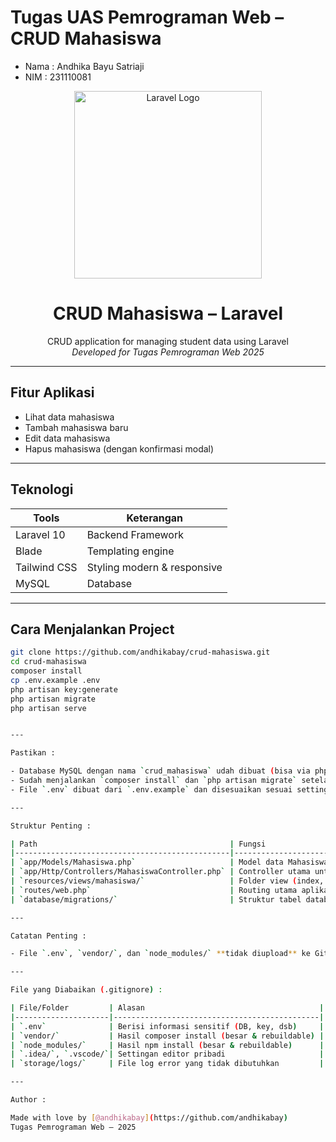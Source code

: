 # Tugas UAS Pemrograman Web – CRUD Mahasiswa

-   Nama : Andhika Bayu Satriaji
-   NIM : 231110081

<p align="center">
  <a href="https://laravel.com" target="_blank">
    <img src="https://raw.githubusercontent.com/laravel/art/master/logo-lockup/5%20SVG/2%20CMYK/1%20Full%20Color/laravel-logolockup-cmyk-red.svg" width="300" alt="Laravel Logo">
  </a>
</p>

<h1 align="center"> CRUD Mahasiswa – Laravel</h1>

<p align="center">
  CRUD application for managing student data using Laravel<br>
  <i>Developed for Tugas Pemrograman Web 2025</i>
</p>

---

## Fitur Aplikasi

-   Lihat data mahasiswa
-   Tambah mahasiswa baru
-   Edit data mahasiswa
-   Hapus mahasiswa (dengan konfirmasi modal)

---

## Teknologi

| Tools        | Keterangan                  |
| ------------ | --------------------------- |
| Laravel 10   | Backend Framework           |
| Blade        | Templating engine           |
| Tailwind CSS | Styling modern & responsive |
| MySQL        | Database                    |

---

## Cara Menjalankan Project

```bash
git clone https://github.com/andhikabay/crud-mahasiswa.git
cd crud-mahasiswa
composer install
cp .env.example .env
php artisan key:generate
php artisan migrate
php artisan serve


---

Pastikan :

- Database MySQL dengan nama `crud_mahasiswa` udah dibuat (bisa via phpMyAdmin).
- Sudah menjalankan `composer install` dan `php artisan migrate` setelah clone repo.
- File `.env` dibuat dari `.env.example` dan disesuaikan sesuai setting lokal.

---

Struktur Penting :

| Path                                           | Fungsi                                 |
|------------------------------------------------|----------------------------------------|
| `app/Models/Mahasiswa.php`                     | Model data Mahasiswa                   |
| `app/Http/Controllers/MahasiswaController.php` | Controller utama untuk CRUD            |
| `resources/views/mahasiswa/`                   | Folder view (index, create, edit, dsb) |
| `routes/web.php`                               | Routing utama aplikasi Laravel         |
| `database/migrations/`                         | Struktur tabel database via migration  |

---

Catatan Penting :

- File `.env`, `vendor/`, dan `node_modules/` **tidak diupload** ke GitHub agar lebih ringan dan aman.

---

File yang Diabaikan (.gitignore) :

| File/Folder         | Alasan                                       |
|---------------------|----------------------------------------------|
| `.env`              | Berisi informasi sensitif (DB, key, dsb)     |
| `vendor/`           | Hasil composer install (besar & rebuildable) |
| `node_modules/`     | Hasil npm install (besar & rebuildable)      |
| `.idea/`, `.vscode/`| Settingan editor pribadi                     |
| `storage/logs/`     | File log error yang tidak dibutuhkan         |

---

Author :

Made with love by [@andhikabay](https://github.com/andhikabay)
Tugas Pemrograman Web – 2025
```
